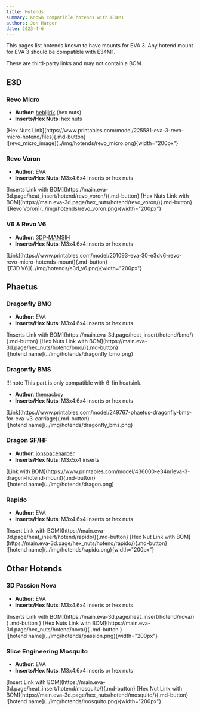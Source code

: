 ```yaml
---
title: Hotends
summary: Known compatible hotends with E34M1
authors: Jon Harper
date: 2023-4-6
---
```


This pages list hotends known to have mounts for EVA 3. Any hotend mount for EVA 3 should be compatible with E34M1.

These are third-party links and may not contain a BOM.
<!-- 
Template:

<div markdown class="jh-grid-container jh-grid-2">
<div markdown class="jh-grid-para">

- **Author**: [Name]()
- **Inserts/Hex Nuts**: Insert type and/or hex nuts

<div markdown class="jh-grid-container jh-grid-1 jh-link-grid">
[Inserts Link](){.md-button}
[Hex Nuts Link](){.md-button}
</div>
</div>
<div markdown class="jh-grid-img">
![hotend name](){width="200px"}
</div>
</div>
 -->

## E3D 

### Revo Micro

<div markdown class="jh-grid-container jh-grid-2">
<div markdown class="jh-grid-para">

- **Author**: [hebijirik](https://www.printables.com/@hebijirik_84624) (hex nuts)
- **Inserts/Hex Nuts**: hex nuts

<div markdown class="jh-grid-container jh-grid-1 jh-link-grid">
<!-- [Inserts Link](https://www.printables.com/model/241941-eva-3-revo-micro-heat-set-insert){.md-button} -->
[Hex Nuts Link](https://www.printables.com/model/225581-eva-3-revo-micro-hotend/files){.md-button}
</div>
</div>
<div markdown class="jh-grid-img">
![revo_micro_image](../img/hotends/revo_micro.png){width="200px"}
</div>
</div>

### Revo Voron

<div markdown class="jh-grid-container jh-grid-2">
<div markdown class="jh-grid-para">

- **Author**: EVA
- **Inserts/Hex Nuts**: M3x4.6x4 inserts or hex nuts

<div markdown class="jh-grid-container jh-grid-1 jh-link-grid">
[Inserts Link with BOM](https://main.eva-3d.page/heat_insert/hotend/revo_voron/){.md-button}
[Hex Nuts Link with BOM](https://main.eva-3d.page/hex_nuts/hotend/revo_voron/){.md-button}
</div>
</div>
<div markdown class="jh-grid-img">
![Revo Voron](../img/hotends/revo_voron.png){width="200px"}
</div>
</div>

### V6 & Revo V6

<div markdown class="jh-grid-container jh-grid-2">
<div markdown class="jh-grid-para">

- **Author**: [3DP-MAMSIH](https://www.printables.com/@3DPMAMSIH)
- **Inserts/Hex Nuts**: M3x4.6x4 inserts or hex nuts

<div markdown class="jh-grid-container jh-grid-1 jh-link-grid">
[Link](https://www.printables.com/model/201093-eva-30-e3dv6-revo-revo-micro-hotends-mount){.md-button}
</div>
</div>
<div markdown class="jh-grid-img">
![E3D V6](../img/hotends/e3d_v6.png){width="200px"}
</div>
</div>

## Phaetus

### Dragonfly BMO

<div markdown class="jh-grid-container jh-grid-2">
<div markdown class="jh-grid-para">

- **Author**: EVA
- **Inserts/Hex Nuts**: M3x4.6x4 inserts or hex nuts

<div markdown class="jh-grid-container jh-grid-1 jh-link-grid">
[Inserts Link with BOM](https://main.eva-3d.page/heat_insert/hotend/bmo/){.md-button}
[Hex Nuts Link with BOM](https://main.eva-3d.page/hex_nuts/hotend/bmo/){.md-button}
</div>
</div>
<div markdown class="jh-grid-img">
![hotend name](../img/hotends/dragonfly_bmo.png)
</div>
</div>

### Dragonfly BMS

!!! note
    This part is only compatible with 6-fin heatsink.

<div markdown class="jh-grid-container jh-grid-2">
<div markdown class="jh-grid-para">

- **Author**: [themacboy](https://www.printables.com/@themacboy_276431)
- **Inserts/Hex Nuts**: M3x4.6x4 inserts or hex nuts

<div markdown class="jh-grid-container jh-grid-1 jh-link-grid">
[Link](https://www.printables.com/model/249767-phaetus-dragonfly-bms-for-eva-v3-carriage){.md-button}
</div>
</div>
<div markdown class="jh-grid-img">
![hotend name](../img/hotends/dragonfly_bms.png)
</div>
</div>

### Dragon SF/HF

<div markdown class="jh-grid-container jh-grid-2">
<div markdown class="jh-grid-para">

- **Author**: [jonspaceharper](https://www.printables.com/@jonspaceharper)
- **Inserts/Hex Nuts**: M3x5x4 inserts

<div markdown class="jh-grid-container jh-grid-1 jh-link-grid">
[Link with BOM](https://www.printables.com/model/436000-e34m1eva-3-dragon-hotend-mount){.md-button}
</div>
</div>
<div markdown class="jh-grid-img">
![hotend name](../img/hotends/dragon.png)
</div>
</div>

### Rapido

<div markdown class="jh-grid-container jh-grid-2">
<div markdown class="jh-grid-para">

- **Author**: EVA
- **Inserts/Hex Nuts**: M3x4.6x4 inserts or hex nuts

<div markdown class="jh-grid-container jh-grid-1 jh-link-grid">
[Insert Link with BOM](https://main.eva-3d.page/heat_insert/hotend/rapido/){.md-button}
[Hex Nut Link with BOM](https://main.eva-3d.page/hex_nuts/hotend/rapido/){.md-button}</div>
</div>
<div markdown class="jh-grid-img">
![hotend name](../img/hotends/rapido.png){width="200px"}
</div>
</div>

## Other Hotends

### 3D Passion Nova

<div markdown class="jh-grid-container jh-grid-2">
<div markdown class="jh-grid-para">

- **Author**: EVA
- **Inserts/Hex Nuts**: M3x4.6x4 inserts or hex nuts

<div markdown class="jh-grid-container jh-grid-1 jh-link-grid">
[Inserts Link with BOM](https://main.eva-3d.page/heat_insert/hotend/nova/){ .md-button }
[Hex Nuts Link with BOM](https://main.eva-3d.page/hex_nuts/hotend/nova/){ .md-button }
</div>
</div>
<div markdown class="jh-grid-img">
![hotend name](../img/hotends/passion.png){width="200px"}
</div>
</div>

### Slice Engineering Mosquito

<div markdown class="jh-grid-container jh-grid-2">
<div markdown class="jh-grid-para">

- **Author**: EVA
- **Inserts/Hex Nuts**: M3x4.6x4 inserts or hex nuts

<div markdown class="jh-grid-container jh-grid-1 jh-link-grid">
[Insert Link with BOM](https://main.eva-3d.page/heat_insert/hotend/mosquito/){.md-button}
[Hex Nut Link with BOM](https://main.eva-3d.page/hex_nuts/hotend/mosquito/){.md-button}
</div>
</div>
<div markdown class="jh-grid-img">
![hotend name](../img/hotends/mosquito.png){width="200px"}
</div>
</div>
